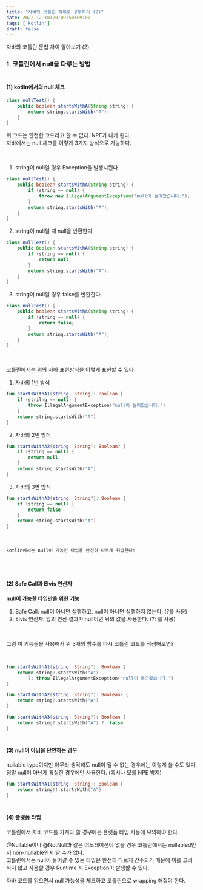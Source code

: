 ```yaml
---
title: "자바와 코틀린 차이로 공부하기 (2)"
date: 2022-12-18T20:09:58+09:00
tags: ['kotlin']
draft: false
---
```


자바와 코틀린 문법 차이 알아보기 (2)
<!--more--> 

### 1. 코틀린에서 null을 다루는 방법
#
#### (1) kotlin에서의 null 체크

```java
class nullTest() {
    public boolean startsWithA(String string) {
        return string.startsWith("A");
    }
}
```
위 코드는 안전한 코드라고 할 수 없다. NPE가 나게 된다.  
자바에서는 null 체크를 이렇게 3가지 방식으로 가능하다. 

<br>

1. string이 null일 경우 Exception을 발생시킨다.
```java
class nullTest() {
    public boolean startsWithA(String string) {
        if (string == null) {
            throw new IllegalArgumentException("null이 들어왔습니다.");
        }
        return string.startsWith("A");
    }
}
```

2. string이 null일 때 null을 반환한다.
```java
class nullTest() {
    public Boolean startsWithA(String string) {
        if (string == null) {
            return null;
        }
        return string.startsWith("A");
    }
}
```
3. string이 null일 경우 false를 반환한다.
```java
class nullTest() {
    public boolean startsWithA(String string) {
        if (string == null) {
            return false;
        }
        return string.startsWith("A");
    }
}
```

<br>

코틀린에서는 위의 자바 표현방식을 이렇게 표현할 수 있다.
1. 자바의 1번 방식
```kotlin
fun startsWithA1(string: String): Boolean {
    if (strilng == null) {
        throw IllegalArgumentException("null이 들어왔습니다.")
    }
    return string.startsWith("A")
}
```

2. 자바의 2번 방식
```kotlin
fun startsWithA2(string: String): Boolean? {
    if (string == null) {
        return null
    }
    return string.startsWith("A")
}
```

3. 자바의 3번 방식
```kotlin
fun startsWithA3(string: String?): Boolean {
    if (string == null) {
        return false
    }
    return string.startsWith("A")
}
```

<br>

```
kotlin에서는 null이 가능한 타입을 완전히 다르게 취급한다!
```  

<br>

#
#### (2) Safe Call과 Elvis 연산자
**null이 가능한 타입만을 위한 기능**
1. Safe Call: null이 아니면 실행하고, null이 아니면 실행하지 않는다. (?를 사용)
2. Elvis 연산자: 앞의 연산 결과가 null이면 뒤의 값을 사용한다. (?: 를 사용)

<br>

그럼 이 기능들을 사용해서 위 3개의 함수를 다시 코틀린 코드를 작성해보면?

<br>

```kotlin
fun startsWithA1(string: String?): Boolean {
    return string?.startsWith("A")
        ?: throw IllegalArgumentException("null이 들어왔습니다.")
}
```

```kotlin
fun startsWithA2(string: String?): Boolean? {
    return string?.startsWith("A")
}
```

```kotlin
fun startsWithA3(string: String?): Boolean {
    return string?.startsWith("A") ?: false
}
```

#
#### (3) null이 아님을 단언하는 경우
nullable type이지만 아무리 생각해도 null이 될 수 없는 경우에는 이렇게 쓸 수도 있다.  
정말 null이 아닌게 확실한 경우에만 사용한다. (혹시나 모를 NPE 방지)
```kotlin
fun startsWithA1(string: String): Boolean {
    return string!!.startsWith("A")
}
```


#
#### (4) 플랫폼 타입
코틀린에서 자바 코드를 가져다 쓸 경우에는 플랫폼 타입 사용에 유의해야 한다.  

@Nullable이나 @NotNull과 같은 어노테이션이 없을 경우 코틀린에서는 nullabled인지 non-nullable인지 알 수가 없다.  
코틀린에서는 null이 들어갈 수 있는 타입은 완전히 다르게 간주되기 때문에 이를 고려하지 않고 사용할 경우 Runtime 시 Exception이 발생할 수 있다.  

자바 코드를 읽으면서 null 가능성을 체크하고 코틀린으로 wrapping 해줘야 한다.
